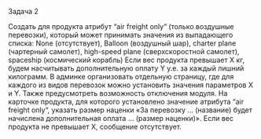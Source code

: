 Задача 2 

Создать для продукта атрибут “air freight only“ (только воздушные перевозки), который может принимать значения из выпадающего списка: None (отсутствует),
Balloon (воздушный шар), charter plane (чартерный самолет), high-speed plane (сверхскоростной самолет), spaceship (космический корабль)
Если вес продукта превышает Х кг, будем насчитывать дополнительную оплату Y у.е. за каждый лишний килограмм. В админке организовать отдельную страницу,
где для каждого из видов перевозок можно установить значения параметров Х и Y. Также предусмотреть возможность отключения модуля.
На карточке продукта, для которого установлено значение атрибута “air freight only“, указать размер наценки «За перевозку … 
(название) будет начислена дополнительная оплата … (размер наценки)».
Если вес продукта не превышает Х, сообщение отсутствует.
